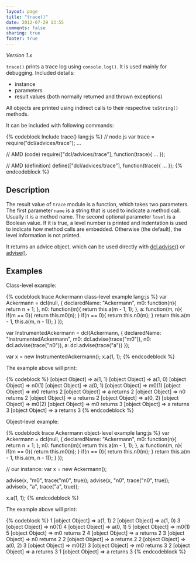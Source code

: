 ```yaml
---
layout: page
title: "trace()"
date: 2012-07-29 13:55
comments: false
sharing: true
footer: true
---
```


*Version 1.x*

`trace()` prints a trace log using `console.log()`. It is used mainly for debugging.
Included details:

* instance
* parameters
* result values (both normally returned and thrown exceptions)

All objects are printed using indirect calls to their respective `toString()` methods.

It can be included with following commands:

{% codeblock Include trace() lang:js %}
// node.js
var trace = require("dcl/advices/trace");
...

// AMD (code)
require(["dcl/advices/trace"], function(trace){
  ...
});

// AMD (definition)
define(["dcl/advices/trace"], function(trace){
  ...
});
{% endcodeblock %}

## Description

The result value of `trace` module is a function, which takes two parameters.
The first parameter `name` is a string that is used to indicate a method call.
Usually it is a method name. The second optional parameter `level` is
a Boolean value. If it is true, a level number is printed and indentation is used
to indicate how method calls are embedded. Otherwise (the default), the level
information is not printed.

It returns an advice object, which can be used directly with
[dcl.advise()](../dcl_js/advise) or [advise()](../advise_js/advise).

## Examples

Class-level example:

{% codeblock trace Ackermann class-level example lang:js %}
var Ackermann = dcl(null, {
  declaredName: "Ackermann",
  m0: function(n){
    return n + 1;
  },
  n0: function(m){
    return this.a(m - 1, 1);
  },
  a: function(m, n){
    if(m == 0){
      return this.m0(n);
    }
    if(n == 0){
      return this.n0(m);
    }
    return this.a(m - 1, this.a(m, n - 1));
  }
});

var InstrumentedAckermann = dcl(Ackermann, {
  declaredName: "InstrumentedAckermann",
  m0: dcl.advise(trace("m0")),
  n0: dcl.advise(trace("n0")),
  a:  dcl.advise(trace("a"))
});

var x = new InstrumentedAckermann();
x.a(1, 1);
{% endcodeblock %}

The example above will print:

{% codeblock %}
[object Object] => a(1, 1)
[object Object] => a(1, 0)
[object Object] => n0(1)
[object Object] => a(0, 1)
[object Object] => m0(1)
[object Object] => m0 returns 2
[object Object] => a returns 2
[object Object] => n0 returns 2
[object Object] => a returns 2
[object Object] => a(0, 2)
[object Object] => m0(2)
[object Object] => m0 returns 3
[object Object] => a returns 3
[object Object] => a returns 3
{% endcodeblock %}

Object-level example:

{% codeblock trace Ackermann object-level example lang:js %}
var Ackermann = dcl(null, {
  declaredName: "Ackermann",
  m0: function(n){
    return n + 1;
  },
  n0: function(m){
    return this.a(m - 1, 1);
  },
  a: function(m, n){
    if(m == 0){
      return this.m0(n);
    }
    if(n == 0){
      return this.n0(m);
    }
    return this.a(m - 1, this.a(m, n - 1));
  }
});

// our instance:
var x = new Ackermann();

advise(x, "m0", trace("m0", true));
advise(x, "n0", trace("n0", true));
advise(x, "a",  trace("a",  true));

x.a(1, 1);
{% endcodeblock %}

The example above will print:

{% codeblock %}
1 [object Object] => a(1, 1)
2   [object Object] => a(1, 0)
3     [object Object] => n0(1)
4       [object Object] => a(0, 1)
5         [object Object] => m0(1)
5         [object Object] => m0 returns 2
4       [object Object] => a returns 2
3     [object Object] => n0 returns 2
2   [object Object] => a returns 2
2   [object Object] => a(0, 2)
3     [object Object] => m0(2)
3     [object Object] => m0 returns 3
2   [object Object] => a returns 3
1 [object Object] => a returns 3
{% endcodeblock %}
